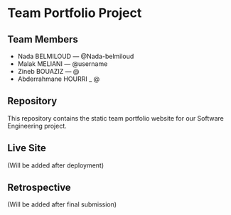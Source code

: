 # Team Portfolio Project



## Team Members

- Nada BELMILOUD — @Nada-belmiloud
- Malak MELIANI — @username
- Zineb BOUAZIZ — @
- Abderrahmane HOURRI _ @



## Repository

This repository contains the static team portfolio website for our Software Engineering project.



## Live Site

(Will be added after deployment)



## Retrospective

(Will be added after final submission)

